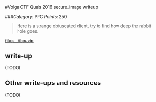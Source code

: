 #Volga CTF Quals 2016 secure_image writeup

###*Category:* PPC *Points:* 250

> Here is a strange obfuscated client, try to find how deep the rabbit hole goes.

[files - files.zip](ppc/secure_image-250/files.zip)

## write-up

(TODO)

## Other write-ups and resources

(TODO)
